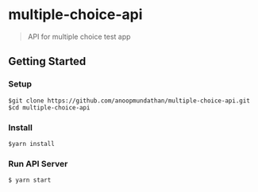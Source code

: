 # multiple-choice-api
> API for multiple choice test app

## Getting Started
### Setup
```
$git clone https://github.com/anoopmundathan/multiple-choice-api.git
$cd multiple-choice-api
```
### Install
```
$yarn install
```
### Run API Server
```
$ yarn start
```
